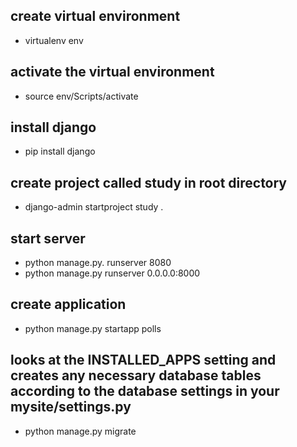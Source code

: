 ## create virtual environment

- virtualenv env

## activate the virtual environment

- source env/Scripts/activate

## install django

- pip install django

## create project called study in root directory

- django-admin startproject study .

## start server

- python manage.py. runserver 8080
- python manage.py runserver 0.0.0.0:8000

## create application

- python manage.py startapp polls

## looks at the INSTALLED_APPS setting and creates any necessary database tables according to the database settings in your mysite/settings.py

- python manage.py migrate
